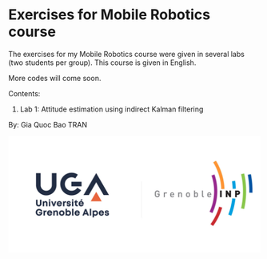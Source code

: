 # Exercises for Mobile Robotics course
The exercises for my Mobile Robotics course were given in several labs (two students per group). This course is given in English.

More codes will come soon.

Contents:

1. Lab 1: Attitude estimation using indirect Kalman filtering

By: Gia Quoc Bao TRAN

![UGA logo](https://github.com/TRAN-Gia-Quoc-Bao/Course-Mobile-Robotics/blob/main/logoUGA.jpg)
